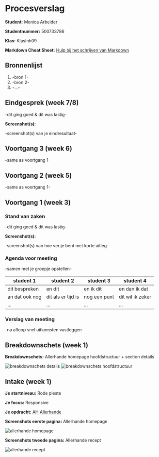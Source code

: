# Procesverslag
**Student:** Monica Arbeider

**Studentnummer:** 500733786

**Klas:** KlasInh09

**Markdown Cheat Sheet:** [Hulp bij het schrijven van Markdown](https://github.com/adam-p/markdown-here/wiki/Markdown-Cheatsheet)



## Bronnenlijst
1. -bron 1-
2. -bron 2-
3. -...-



## Eindgesprek (week 7/8)

-dit ging goed & dit was lastig-

**Screenshot(s):**

-screenshot(s) van je eindresultaat-



## Voortgang 3 (week 6)

-same as voortgang 1-



## Voortgang 2 (week 5)

-same as voortgang 1-



## Voortgang 1 (week 3)

### Stand van zaken

-dit ging goed & dit was lastig-

**Screenshot(s):**

-screenshot(s) van hoe ver je bent met korte uitleg-

### Agenda voor meeting

-samen met je groepje opstellen-

| student 1      | student 2          | student 3    | student 4        |
| ---            | ---                | ---          | ---              |
| dit bespreken  | en dit             | en ik dit    | en dan ik dat    |
| an dat ook nog | dit als er tijd is | nog een punt | dit wil ik zeker |
| ...            | ...                | ...          | ...              |

### Verslag van meeting

-na afloop snel uitkomsten vastleggen-



## Breakdownschets (week 1)

**Breakdownschets:** Allerhande homepage hoofdstructuur + section details

<img src="images/breakdownschets/breakdownschets-details.png" alt="breakdownschets details">

<img src="images/breakdownschets/breakdownschets-hoofdstructuur.png" alt="breakdownschets hoofdstructuur">



## Intake (week 1)

**Je startniveau:** Rode pieste

**Je focus:** Responsive

**Je opdracht:** [AH Allerhande](https://www.ah.nl/allerhande)

**Screenshots eerste pagina:** Allerhande homepage

<img src="images/case/screenshots-allerhande-homepage.png" alt="allerhande homepage">

**Screenshots tweede pagina:** Allerhande recept

<img src="images/case/screenshots-allerhande-recept.png" alt="allerhande recept">
